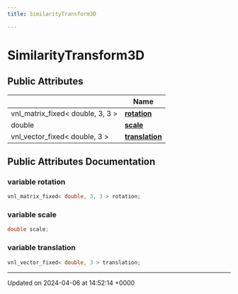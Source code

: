 ```yaml
---
title: SimilarityTransform3D

---
```


# SimilarityTransform3D





## Public Attributes

|                | Name           |
| -------------- | -------------- |
| vnl_matrix_fixed< double, 3, 3 > | **[rotation](../Classes/structSimilarityTransform3D.md#variable-rotation)**  |
| double | **[scale](../Classes/structSimilarityTransform3D.md#variable-scale)**  |
| vnl_vector_fixed< double, 3 > | **[translation](../Classes/structSimilarityTransform3D.md#variable-translation)**  |

## Public Attributes Documentation

### variable rotation

```cpp
vnl_matrix_fixed< double, 3, 3 > rotation;
```


### variable scale

```cpp
double scale;
```


### variable translation

```cpp
vnl_vector_fixed< double, 3 > translation;
```


-------------------------------

Updated on 2024-04-06 at 14:52:14 +0000